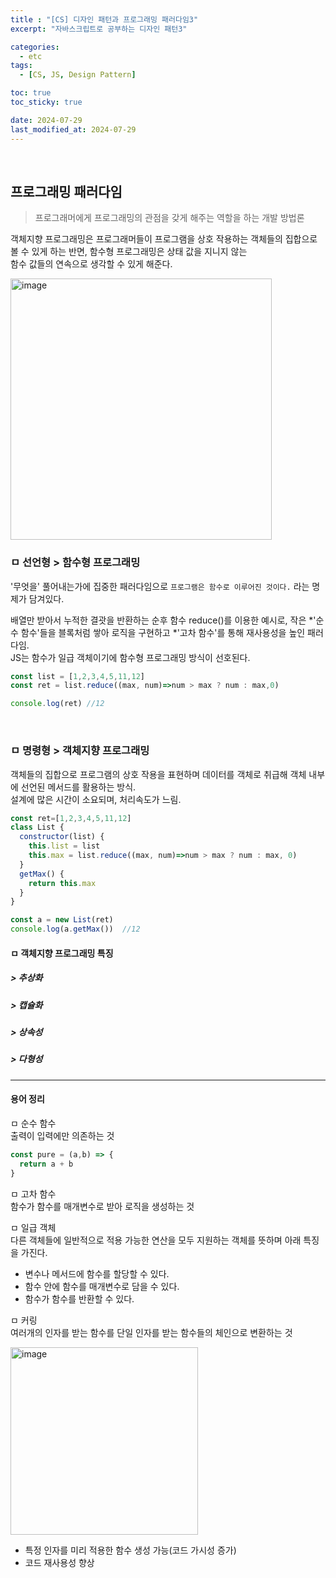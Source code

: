 ```yaml
---
title : "[CS] 디자인 패턴과 프로그래밍 패러다임3"
excerpt: "자바스크립트로 공부하는 디자인 패턴3"

categories:
  - etc
tags:
  - [CS, JS, Design Pattern]

toc: true
toc_sticky: true

date: 2024-07-29
last_modified_at: 2024-07-29
---
```

<br>

## 프로그래밍 패러다임

> 프로그래머에게 프로그래밍의 관점을 갖게 해주는 역할을 하는 개발 방법론  

객체지향 프로그래밍은 프로그래머들이 프로그램을 상호 작용하는 객체들의 집합으로 볼 수 있게 하는 반면, 함수형 프로그래밍은 상태 값을 지니지 않는  
함수 값들의 연속으로 생각할 수 있게 해준다.

<img width="418" alt="image" src="https://github.com/user-attachments/assets/4334fcd3-f09c-477e-b5b2-abc86120fc9f">

### ㅁ 선언형 > 함수형 프로그래밍

'무엇을' 풀어내는가에 집중한 패러다임으로 `프로그램은 함수로 이루어진 것이다.` 라는 명제가 담겨있다.  

배열만 받아서 누적한 결괏을 반환하는 순후 함수 reduce()를 이용한 예시로, 작은 *'순수 함수'들을 블록처럼 쌓아 로직을 구현하고 *'고차 함수'를 통해 재사용성을 높인 패러다임.  
JS는 함수가 일급 객체이기에 함수형 프로그래밍 방식이 선호된다.

```js
const list = [1,2,3,4,5,11,12]
const ret = list.reduce((max, num)=>num > max ? num : max,0)

console.log(ret) //12
```

<br/>

### ㅁ 명령형 > 객체지향 프로그래밍

객체들의 집합으로 프로그램의 상호 작용을 표현하며 데이터를 객체로 취급해 객체 내부에 선언된 메서드를 활용하는 방식.  
설계에 많은 시간이 소요되며, 처리속도가 느림.

```js
const ret=[1,2,3,4,5,11,12]
class List {
  constructor(list) {
    this.list = list
    this.max = list.reduce((max, num)=>num > max ? num : max, 0)
  }
  getMax() {
    return this.max
  }
}

const a = new List(ret)
console.log(a.getMax())  //12
```

#### ㅁ 객체지향 프로그래밍 특징

##### > 추상화

##### > 캡슐화

##### > 상속성

##### > 다형성


<hr/>

#### 용어 정리

ㅁ 순수 함수  
출력이 입력에만 의존하는 것

```js
const pure = (a,b) => {
  return a + b
}
```


ㅁ 고차 함수  
함수가 함수를 매개변수로 받아 로직을 생성하는 것  

ㅁ 일급 객체  
다른 객체들에 일반적으로 적용 가능한 연산을 모두 지원하는 객체를 뜻하며 아래 특징을 가진다.  
- 변수나 메서드에 함수를 할당할 수 있다.
- 함수 안에 함수를 매개변수로 담을 수 있다.
- 함수가 함수를 반환할 수 있다.  
  

ㅁ 커링  
여러개의 인자를 받는 함수를 단일 인자를 받는 함수들의 체인으로 변환하는 것  

<img width="300" alt="image" src="https://github.com/user-attachments/assets/1d5a2f92-fb32-4d47-9132-2b4de6b56e75">

- 특정 인자를 미리 적용한 함수 생성 가능(코드 가시성 증가)
- 코드 재사용성 향상  


